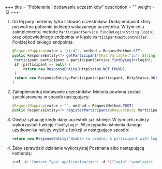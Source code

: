 +++
title = "Pobieranie i dodawanie uczestników"
description = ""
weight = 12
+++

1. Do tej pory możemy tylko listować uczestników. Dodaj endpoint który pozwoli na pobranie jednego wskazanego uczestnika. W tym celu zaimplementuj metodę `ParticipantService.findByLogin(String login)` oraz odpowiedniego endpointa w klasie `ParticipantRestController`. Poniżej kod takiego endpointa:
    ```java
    @RequestMapping(value = "/{id}", method = RequestMethod.GET)
    public ResponseEntity<?> getParticipant(@PathVariable("id") String login) {
     Participant participant = participantService.findByLogin(login);
     if (participant == null) {
         return new ResponseEntity(HttpStatus.NOT_FOUND);
     }
     return new ResponseEntity<Participant>(participant, HttpStatus.OK);
    }
    ```
    
1. Zaimplementuj dodawanie uczestników. Metoda powinna zostać zadeklarowana w sposób następujący:
    ```java
   @RequestMapping(value = "", method = RequestMethod.POST)
   public ResponseEntity<?> registerParticipant(@RequestBody Participant participant)
    ```
1. Obsłuż sytuację kiedy dany uczestnik już istnieje. W tym celu należy wykorzystać funkcję `findByLogin`. W przypadku istnienia danego użytkownika należy wyjść z funkcji w następujący sposób:
    ```java
   return new ResponseEntity("Unable to create. A participant with login " + participant.getLogin() + " already exist.", HttpStatus.CONFLICT);
    ```
1. Żeby sprawdzić działanie wykorzystaj Postmana albo następującą komendę:
    ```java
   curl -H "Content-Type: application/json" -d '{"login":"somelogin", "password": "some password"}' localhost:8080/participants
    ```